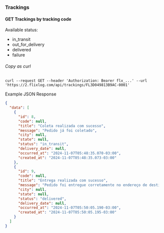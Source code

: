 ### Trackings

#### GET Trackings by tracking code

Available status:
- in_transit
- out_for_delivery
- delivered
- failure

###### Copy as curl
``` shell
curl --request GET --header 'Authorization: Bearer flx_...' --url 'https://2.flixlog.com/api/trackings/FL3D049813B9AC-0001'
```

Example JSON Response
``` json
{
  "data": [
    {
      "id": 8,
      "code": null,
      "title": "Coleta realizada com sucesso",
      "message": "Pedido já foi coletado",
      "city": null,
      "state": null,
      "status": "in_transit",
      "delivery_date": null,
      "occurred_at": "2024-11-07T05:48:35.070-03:00",
      "created_at": "2024-11-07T05:48:35.073-03:00"
    },
    {
      "id": 9,
      "code": null,
      "title": "Entrega realizada com sucesso",
      "message": "Pedido foi entregue corretamente no endereço de destino",
      "city": null,
      "state": null,
      "status": "delivered",
      "delivery_date": null,
      "occurred_at": "2024-11-07T05:50:05.190-03:00",
      "created_at": "2024-11-07T05:50:05.195-03:00"
    }
  ]
}
```
